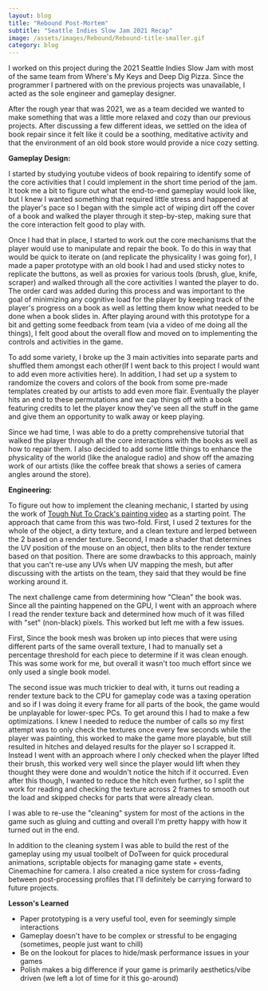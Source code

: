 ```yaml
---
layout: blog
title: "Rebound Post-Mortem"
subtitle: "Seattle Indies Slow Jam 2021 Recap"
image: /assets/images/Rebound/Rebound-title-smaller.gif
category: blog
---
```


I worked on this project during the 2021 Seattle Indies Slow Jam with most of the same team from Where's My Keys and Deep Dig Pizza. Since the programmer I partnered with on the previous projects was unavailable, I acted as the sole engineer and gameplay designer.

After the rough year that was 2021, we as a team decided we wanted to make something that was a little more relaxed and cozy than our previous projects. After discussing a few different ideas, we settled on the idea of book repair since it felt like it could be a soothing, meditative activity and that the environment of an old book store would provide a nice cozy setting.

**Gameplay Design:**

I started by studying youtube videos of book repairing to identify some of the core activities that I could implement in the short time period of the jam. It took me a bit to figure out what the end-to-end gameplay would look like, but I knew I wanted something that required little stress and happened at the player's pace so I began with the simple act of wiping dirt off the cover of a book and walked the player through it step-by-step, making sure that the core interaction felt good to play with.

Once I had that in place, I started to work out the core mechanisms that the player would use to manipulate and repair the book. To do this in way that would be quick to iterate on (and replicate the physicality I was going for), I made a paper prototype with an old book I had and used sticky notes to replicate the buttons, as well as proxies for various tools (brush, glue, knife, scraper) and walked through all the core activities I wanted the player to do. The order card was added during this process and was important to the goal of minimizing any cognitive load for the player by keeping track of the player's progress on a book as well as letting them know what needed to be done when a book slides in. After playing around with this prototype for a bit and getting some feedback from team (via a video of me doing all the things), I felt good about the overall flow and moved on to implementing the controls and activities in the game.

To add some variety, I broke up the 3 main activities into separate parts and shuffled them amongst each other(If I went back to this project I would want to add even more activities here). In addition, I had set up a system to randomize the covers and colors of the book from some pre-made templates created by our artists to add even more flair. Eventually the player hits an end to these permutations and we cap things off with a book featuring credits to let the player know they've seen all the stuff in the game and give them an opportunity to walk away or keep playing.

Since we had time, I was able to do a pretty comprehensive tutorial that walked the player through all the core interactions with the books as well as how to repair them. I also decided to add some little things to enhance the physicality of the world (like the analogue radio) and show off the amazing work of our artists (like the coffee break that shows a series of camera angles around the store).

**Engineering:**

To figure out how to implement the cleaning mechanic, I started by using the work of [Tough Nut To Crack's painting video](https://www.youtube.com/watch?v=YUWfHX_ZNCw) as a starting point. The approach that came from this was two-fold. First, I used 2 textures for the whole of the object, a dirty texture, and a clean texture and lerped between the 2 based on a render texture. Second, I made a shader that determines the UV position of the mouse on an object, then blits to the render texture based on that position. There are some drawbacks to this approach, mainly that you can't re-use any UVs when UV mapping the mesh, but after discussing with the artists on the team, they said that they would be fine working around it.

The next challenge came from determining how "Clean" the book was. Since all the painting happened on the GPU, I went with an approach where I read the render texture back and determined how much of it was filled with "set" (non-black) pixels. This worked but left me with a few issues. 

First, Since the book mesh was broken up into pieces that were using different parts of the same overall texture, I had to manually set a percentage threshold for each piece to determine if it was clean enough. This was some work for me, but overall it wasn't too much effort since we only used a single book model.

The second issue was much trickier to deal with, it turns out reading a render texture back to the CPU for gameplay code was a taxing operation and so if I was doing it every frame for all parts of the book, the game would be unplayable for lower-spec PCs. To get around this I had to make a few optimizations. I knew I needed to reduce the number of calls so my first attempt was to only check the textures once every few seconds while the player was painting, this worked to make the game more playable, but still resulted in hitches and delayed results for the player so I scrapped it. Instead I went with an approach where I only checked when the player lifted their brush, this worked very well since the player would lift when they thought they were done and wouldn't notice the hitch if it occurred. Even after this though, I wanted to reduce the hitch even further, so I split the work for reading and checking the texture across 2 frames to smooth out the load and skipped checks for parts that were already clean.

I was able to re-use the "cleaning" system for most of the actions in the game such as gluing and cutting and overall I'm pretty happy with how it turned out in the end.

In addition to the cleaning system I was able to build the rest of the gameplay using my usual toolbelt of DoTween for quick procedural animations, scriptable objects for managing game state + events, Cinemachine for camera. I also created a nice system for cross-fading between post-processing profiles that I'll definitely be carrying forward to future projects.

**Lesson's Learned**

* Paper prototyping is a very useful tool, even for seemingly simple interactions
* Gameplay doesn't have to be complex or stressful to be engaging (sometimes, people just want to chill)
* Be on the lookout for places to hide/mask performance issues in your games
* Polish makes a big difference if your game is primarily aesthetics/vibe driven (we left a lot of time for it this go-around)